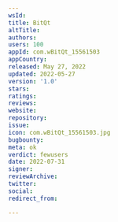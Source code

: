 ```yaml
---
wsId: 
title: BitQt
altTitle: 
authors: 
users: 100
appId: com.wBitQt_15561503
appCountry: 
released: May 27, 2022
updated: 2022-05-27
version: '1.0'
stars: 
ratings: 
reviews: 
website: 
repository: 
issue: 
icon: com.wBitQt_15561503.jpg
bugbounty: 
meta: ok
verdict: fewusers
date: 2022-07-31
signer: 
reviewArchive: 
twitter: 
social: 
redirect_from: 

---
```



